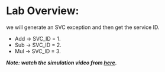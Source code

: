 # Lab Overview:
we will generate an SVC exception and then get the service ID.

- Add -> SVC_ID = 1.
- Sub -> SVC_ID = 2.
- Mul -> SVC_ID = 3.

_**Note: watch the simulation video from [here](https://drive.google.com/file/d/1jSBPbz19WD9ftHjiZBefSjdNKzDiSJNA/view?usp=drive_link).**_
